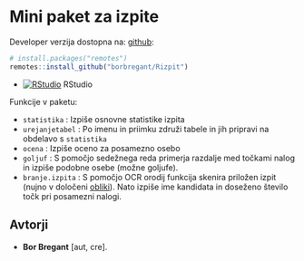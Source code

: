 # Mini paket za izpite

Developer verzija dostopna na:
[github](https://github.com/borbregant/Rizpit):

``` r
# install.packages("remotes")
remotes::install_github("borbregant/Rizpit")
```
* [![RStudio](http://mybinder.org/badge.svg)](http://mybinder.org/v2/gh/borbregant/Rizpit/master?urlpath=rstudio) RStudio

Funkcije v paketu:
* `statistika` : Izpiše osnovne statistike izpita
* `urejanjetabel` : Po imenu in priimku združi tabele in jih pripravi na obdelavo s `statistika`
* `ocena` : Izpiše oceno za posamezno osebo
* `goljuf` : S pomočjo sedežnega reda primerja razdalje med točkami nalog in izpiše podobne osebe (možne goljufe).
* `branje.izpita` : S pomočjo OCR orodij funkcija skenira priložen izpit (nujno v določeni [obliki](https://github.com/borbregant/izpitgimnazija)). Nato izpiše ime kandidata in doseženo število točk pri posamezni nalogi.

## Avtorji
  - **Bor Bregant** \[aut, cre\].
